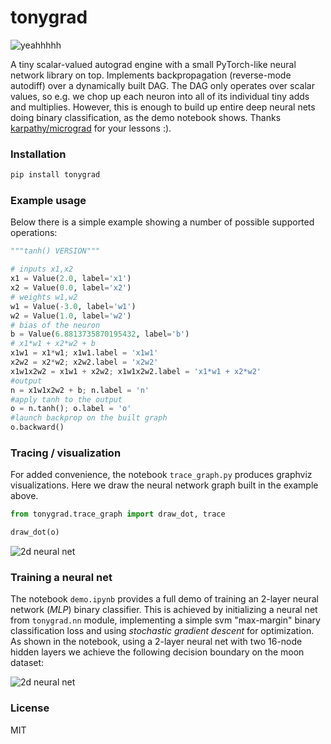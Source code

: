 # tonygrad

![yeahhhhh](https://github.com/ent0n29/tonygrad/raw/main/yeah.png)
 
 A tiny scalar-valued autograd engine with a small PyTorch-like neural network library on top.  Implements backpropagation (reverse-mode autodiff) over a dynamically built DAG.
 The DAG only operates over scalar values, so e.g. we chop up each neuron into all of its individual tiny adds and multiplies. However, this is enough to build up entire deep neural nets doing binary classification, as the demo notebook shows.
 Thanks [karpathy/micrograd](https://github.com/karpathy/micrograd) for your lessons :).

### Installation

```bash
pip install tonygrad
```

### Example usage

Below there is a simple example showing a number of possible supported operations:

```python
"""tanh() VERSION"""

# inputs x1,x2
x1 = Value(2.0, label='x1')
x2 = Value(0.0, label='x2')
# weights w1,w2
w1 = Value(-3.0, label='w1')
w2 = Value(1.0, label='w2')
# bias of the neuron
b = Value(6.8813735870195432, label='b')
# x1*w1 + x2*w2 + b
x1w1 = x1*w1; x1w1.label = 'x1w1'
x2w2 = x2*w2; x2w2.label = 'x2w2'
x1w1x2w2 = x1w1 + x2w2; x1w1x2w2.label = 'x1*w1 + x2*w2'
#output
n = x1w1x2w2 + b; n.label = 'n'
#apply tanh to the output 
o = n.tanh(); o.label = 'o'
#launch backprop on the built graph
o.backward()
```


### Tracing / visualization

For added convenience, the notebook `trace_graph.py` produces graphviz visualizations. Here we draw the neural network graph built in the example above. 

```python
from tonygrad.trace_graph import draw_dot, trace

draw_dot(o)
```

![2d neural net](https://github.com/ent0n29/tonygrad/raw/main/output.svg)

### Training a neural net

The notebook `demo.ipynb` provides a full demo of training an 2-layer neural network (*MLP*) binary classifier. This is achieved by initializing a neural net from `tonygrad.nn` module, implementing a simple svm "max-margin" binary classification loss and using *stochastic gradient descent* for optimization. As shown in the notebook, using a 2-layer neural net with two 16-node hidden layers we achieve the following decision boundary on the moon dataset:

![2d neural net](https://github.com/ent0n29/tonygrad/raw/main/decision_boundary.png)

### License

MIT
